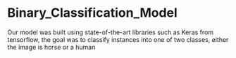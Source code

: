 # Binary_Classification_Model
Our model was built using state-of-the-art libraries such as Keras from tensorflow, the goal was to classify instances into one of two classes, either the image is horse or a human
